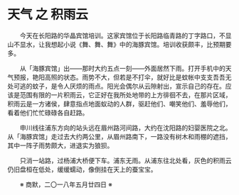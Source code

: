 # 天气 之 积雨云

&emsp;&emsp;今天在长阳路的华晶宾馆培训。这家宾馆位于长阳路临青路的丁字路口，不显山不显水，让我想起小说《舞、舞、舞》中的海豚宾馆。培训收获颇丰，比预期要多。

&emsp;&emsp;从「海豚宾馆」出——那时大约五点一刻——外面居然下雨。打开手机中的天气预报，艳阳高照的状态。雨势不大，但若是不打伞，就好比是蚊帐中支支吾吾无处可逃的蚊子，是令人厌烦的雨点。阳光会偶尔从云隙射出，宣示自己的存在。应该是范围有限的一片积雨云，它正好在我所处地带的上方徘徊不去，在那片区域，积雨云是一方诸侯，肆意指点地面蚁动的人群，驱赶他们、嘲笑他们、羞辱他们，看着他们忙忙碌碌各自赶路。

&emsp;&emsp;申川线往浦东方向的站头远在眉州路河间路，大约在沈阳路的妇婴医院之北。从「海豚宾馆」走过去大约两公里，从眉州路南下，一路没有树木和雨棚的遮挡，其中一阵子雨势颇大，进退实为狼狈。

&emsp;&emsp;只消一站路，过杨浦大桥便下车。浦东无雨。从浦东往北处看，灰色的积雨云仍旧盘桓在低处，缓缓蠕动，像倒挂在天上的蚕宝宝。

&emsp;&emsp;※ 商默，二〇一八年五月廿四日 ※